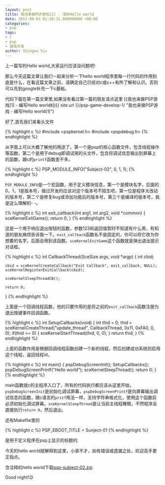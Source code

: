 ```yaml
---
layout: post
title: 我也来做PSP游戏[2] - 浅析Hello world
date: 2011-08-03 01:50:31.000000000 +08:00
categories:
- psp
tags:
- c
- psp
- 游戏开发
author: Shingwa Six
---
```


上一篇写的Hello world,大家运行应该没问题吧!

那么今天这篇文章让我们一起来分析一下hello world程序里每一行代码的作用到底是什么，在看这篇文章之前，请确定自己已经对c或c++有所了解和认识。否则可以先到google补充一下c基础。

代码下载在第一篇文章里,如果没有看过第一篇的朋友请点这里 [《我也来做PSP游戏[1] - 编写Hello world》]({{ site.url }}/psp-game-develop-1/ "我也来做PSP游戏 - 编写Hello world(1)")

好了,首先我们来看头文件

{% highlight c %}
#include <pspkernel.h>
#include <pspdebug.h>
{% endhighlight %}

从字面上可以大概了解他的用途了，第一个是psp的核心函数文件，包含线程操作等函数，第二个是用于debug即调试用的头文件，包含将调试信息输出到屏幕上的函数，跟c的`printf`函数差不多。

{% highlight c %}
PSP_MODULE_INFO("Subject-02", 0, 1, 1);
{% endhighlight %}

`PSP_MODULE_INFO`是一个宏函数，用于定义模块信息，第一个是模块名字，后面的0，1，1是版本号，做过开发的应该对这个版本号不陌生吧，第一位是程序大改动的版本号，第二个是修复bug或添加功能后的版本号，第三个是编译的版本号，我是这么理解的- -。

{% highlight c %}
int exit_callback(int arg1, int arg2, void *common)
{
	sceKernelExitGame();
	return 0;
}
{% endhighlight %}

这是一个用于响应退出按钮的函数，参数123和返回值暂时不知道有什么用，有知道的朋友麻烦告诉我一下。`exit_callback`函数名不是固定的，你可以将它改为你想要的名字，后面会用到该函数。`sceKernelExitGame`这个函数就是弹出退出提示对话框。

{% highlight c %}
int CallbackThread(SceSize args, void *argp)
{
	int cbid;
	
	cbid = sceKernelCreateCallback("Exit Callback", exit_callback, NULL);
	sceKernelRegisterExitCallback(cbid);
	
	sceKernelSleepThreadCB();
	
	return 0;
}
{% endhighlight %}

上面是一个回调线程函数，他的只要作用的是将之前的`exit_callback`函数注册为退出按键事件回调函数。

{% highlight c %}
int SetupCallbacks(void)
{
	int thid = 0;
	thid = sceKernelCreateThread("update_thread", CallbackThread, 0x11, 0xFA0, 0, 0);
	if(thid &gt;= 0)
	{
		sceKernelStartThread(thid, 0, 0);
	}
	return thid;
}
{% endhighlight %}

上面的函数作用是根据回调线程函数创建一个新的线程，然后创建成功系统则启用这个线程，返回线程id。

{% highlight c %}
int main()
{
	pspDebugScreenInit();
	SetupCallbacks();
	pspDebugScreenPrintf("Hello world");
	sceKernelSleepThread();
	return 0;
}
{% endhighlight %}

main函数就c的主程序入口了，所有的代码执行都应该从这里开始，`pspDebugScreenInit`是初始化调试屏幕，`pspDebugScreenPrintf`是向屏幕输出调试信息的函数，跟c语言的`pritf`用法一样，支持字符串格式化，使用这个函数前必须初始化调试屏幕。`sceKernelSleepThread`是让当前主线程睡眠，不然程序会直接执行`return 0`，然后退出。

还有Makefile里的

{% highlight c %}
PSP_EBOOT_TITLE = Sunject-01
{% endhighlight %}

是用于定义程序在psp上显示的标题的.

今天的hello world就解释到这里，小弟不才，如有错误或遗漏之处，欢迎高手更正指点。

含注释的hello world下载[psp-subject-02.zip](/assets/psp/psp-subject-02.zip "psp-subject-02.zip")

Good night!😌
